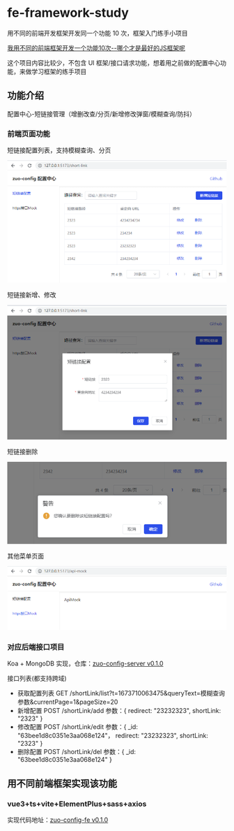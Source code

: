 # fe-framework-study

用不同的前端开发框架开发同一个功能 10 次，框架入门练手小项目

[我用不同的前端框架开发一个功能10次--哪个才是最好的JS框架呢](https://www.bilibili.com/video/BV1hM411F7iN)

这个项目内容比较少，不包含 UI 框架/接口请求功能，想着用之前做的配置中心功能，来做学习框架的练手项目

## 功能介绍

配置中心-短链接管理（增删改查/分页/新增修改弹窗/模糊查询/防抖）

### 前端页面功能

短链接配置列表，支持模糊查询、分页

![config-center-list.png](./images/config-center-list.png)

短链接新增、修改

![config-center-edit.png](./images/config-center-edit.png)

短链接删除

![config-center-delete.png](./images/config-center-delete.png)

其他菜单页面

![config-center-other-menu.png](./images/config-center-other-menu.png)

### 对应后端接口项目

Koa + MongoDB 实现，仓库：[zuo-config-server v0.1.0](https://github.com/zuoxiaobai/zuo-config-server/tree/0.1.0)

接口列表(都支持跨域)

- 获取配置列表 GET /shortLink/list?t=1673710063475&queryText=模糊查询参数&currentPage=1&pageSize=20
- 新增配置 POST /shortLink/add  参数：{ redirect: "23232323", shortLink: "2323" }
- 修改配置 POST /shortLink/edit 参数：{ _id: "63bee1d8c0351e3aa068e124"， redirect: "23232323", shortLink: "2323" }
- 删除配置 POST /shortLink/del 参数：{ _id: "63bee1d8c0351e3aa068e124" }

## 用不同前端框架实现该功能

### vue3+ts+vite+ElementPlus+sass+axios

实现代码地址：[zuo-config-fe v0.1.0](https://github.com/zuoxiaobai/zuo-config-fe/tree/0.1.0)
